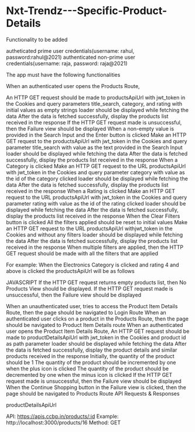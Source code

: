 # Nxt-Trendz---Specific-Product-Details

Functionality to be added

autheticated prime user credentials(username: rahul, password:rahul@2021)
authenticated non-prime user credentials(username: raja, password: raja@2021)

The app must have the following functionalities

When an authenticated user opens the Products Route,

An HTTP GET request should be made to productsApiUrl with jwt_token in the Cookies and query parameters title_search, category, and rating with initial values as empty strings
loader should be displayed while fetching the data
After the data is fetched successfully, display the products list received in the response
If the HTTP GET request made is unsuccessful, then the Failure view should be displayed
When a non-empty value is provided in the Search Input and the Enter button is clicked
Make an HTTP GET request to the productsApiUrl with jwt_token in the Cookies and query parameter title_search with value as the text provided in the Search Input
loader should be displayed while fetching the data
After the data is fetched successfully, display the products list received in the response
When a Category is clicked
Make an HTTP GET request to the URL productsApiUrl with jwt_token in the Cookies and query parameter category with value as the id of the category clicked
loader should be displayed while fetching the data
After the data is fetched successfully, display the products list received in the response
When a Rating is clicked
Make an HTTP GET request to the URL productsApiUrl with jwt_token in the Cookies and query parameter rating with value as the id of the rating clicked
loader should be displayed while fetching the data
After the data is fetched successfully, display the products list received in the response
When the Clear Filters button is clicked
All the filters applied should be reset to initial values
Make an HTTP GET request to the URL productsApiUrl withjwt_token in the Cookies and without any filters
loader should be displayed while fetching the data
After the data is fetched successfully, display the products list received in the response
When multiple filters are applied, then the HTTP GET request should be made with all the filters that are applied

For example: When the Electronics Category is clicked and rating 4 and above is clicked the productsApiUrl will be as follows

JAVASCRIPT
If the HTTP GET request returns empty products list, then No Products View should be displayed.
If the HTTP GET request made is unsuccessful, then the Failure view should be displayed

When an unauthenticated user, tries to access the Product Item Details Route, then the page should be navigated to Login Route
When an authenticated user clicks on a product in the Products Route, then the page should be navigated to Product Item Details route
When an authenticated user opens the Product Item Details Route,
An HTTP GET request should be made to productDetailsApiUrl with jwt_token in the Cookies and product id as path parameter
loader should be displayed while fetching the data
After the data is fetched successfully, display the product details and similar products received in the response
Initially, the quantity of the product should be 1
The quantity of the product should be incremented by one when the plus icon is clicked
The quantity of the product should be decremented by one when the minus icon is clicked
If the HTTP GET request made is unsuccessful, then the Failure view should be displayed
When the Continue Shopping button in the Failure view is clicked, then the page should be navigated to Products Route
API Requests & Responses

productDetailsApiUrl

API: https://apis.ccbp.in/products/:id
Example: http://localhost:3000/products/16
Method: GET
